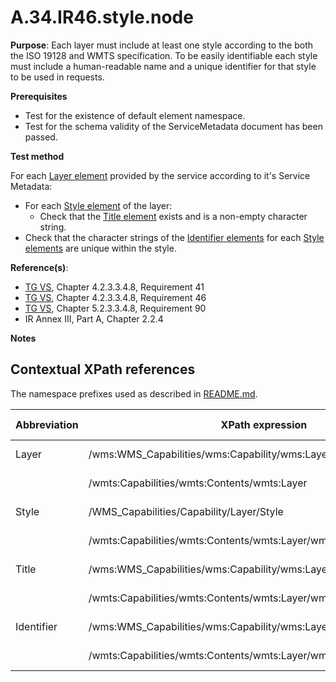 # A.34.IR46.style.node

**Purpose**: Each layer must include at least one style according to the both the ISO 19128 and WMTS specification. To be easily identifiable each style must include a human-readable name and a unique identifier for that style to be used in requests.

**Prerequisites**

* Test for the existence of default element namespace.
* Test for the schema validity of the ServiceMetadata document has been passed.

**Test method**

For each [Layer element](#Layer) provided by the service according to it's Service Metadata:
* For each [Style element](#Style) of the layer:
  * Check that the [Title element](#Title) exists and is a non-empty character string.
* Check that the character strings of the [Identifier elements](#Identifier) for each [Style elements](#Style) are unique within the style.


**Reference(s)**:
* [TG VS](../README.md#ref_TG_VS), Chapter 4.2.3.3.4.8, Requirement 41
* [TG VS](../README.md#ref_TG_VS), Chapter 4.2.3.3.4.8, Requirement 46
* [TG VS](../README.md#ref_TG_VS), Chapter 5.2.3.3.4.8, Requirement 90
* IR Annex III, Part A, Chapter 2.2.4

**Notes**

## Contextual XPath references

The namespace prefixes used as described in [README.md](README.md#namespaces).

Abbreviation                                     |  XPath expression												|  Parameter  value
------------------------------------------------ | ---------------------------------------------------------------	| ---------------------------------------------------------------
Layer <a name="Layer"></a> | /wms:WMS_Capabilities/wms:Capability/wms:Layer | ISO 19128
						   | /wmts:Capabilities/wmts:Contents/wmts:Layer | WMTS 1.0.0
Style <a name="Style"></a> | /WMS_Capabilities/Capability/Layer/Style | ISO 19128
						   | /wmts:Capabilities/wmts:Contents/wmts:Layer/wmts:Style | WMTS 1.0.0
Title <a name="Title"></a> | /wms:WMS_Capabilities/wms:Capability/wms:Layer/wms:Style/wms:Title | ISO 19128
						   | /wmts:Capabilities/wmts:Contents/wmts:Layer/wmts:Style/ows:Title | WMTS 1.0.0
Identifier <a name="Identifier"></a> | /wms:WMS_Capabilities/wms:Capability/wms:Layer/wms:Style/wms:Name | ISO 19128
							   		 | /wmts:Capabilities/wmts:Contents/wmts:Layer/wmts:Style/ows:Identifier | WMTS 1.0.0
